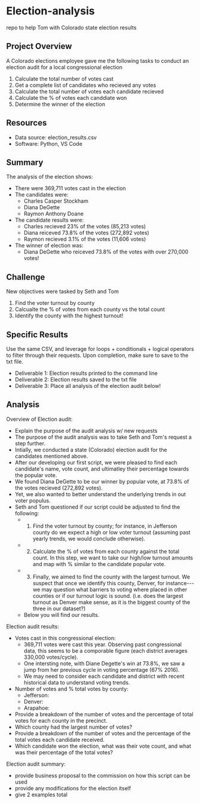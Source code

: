 # Election-analysis
repo to help Tom with Colorado state election results

## Project Overview 
A Colorado elections employee gave me the following tasks to conduct an election audit for a local congressional election

1. Calculate the total number of votes cast
2. Get a complete list of candidates who recieved any votes
3. Calculate the total number of votes each candidate recieved
4. Calculate the % of votes each canddiate won 
5. Determine the winner of the election 

## Resources 
- Data source: election_results.csv
- Software: Python, VS Code

## Summary 
The analysis of the election shows: 
- There were 369,711 votes cast in the election 
- The candidates were: 
  - Charles Casper Stockham 
  - Diana DeGette
  - Raymon Anthony Doane
- The candidate results were: 
  - Charles recieved 23% of the votes (85,213 votes)
  - Diana reiceved 73.8% of the votes (272,892 votes)
  - Raymon recieved 3.1% of the votes (11,606 votes) 
- The winner of election was: 
  - Diana DeGette who reiceved 73.8% of the votes with over 270,000 votes!

## Challenge 
New objectives were tasked by Seth and Tom 
1. Find the voter turnout by county 
2. Calcualte the % of votes from each county vs the total count 
3. Identify the county with the highest turnout!

## Specific Results
Use the same CSV, and leverage for loops + conditionals + logical operators to filter through their requests. 
Upon completion, make sure to save to the txt file. 
- Deliverable 1: Election results printed to the command line 
- Deliverable 2: Election results saved to the txt file
- Deliverable 3: Place all analysis of the election audit below!

## Analysis
Overview of Election audit: 
- Explain the purpose of the audit analysis w/ new requests
- The purpose of the audit analysis was to take Seth and Tom's request a step further. 
- Intially, we conducted a state (Colorado) election audit for the candidates mentioned above. 
- After our developing our first script, we were pleased to find each candidate's name, vote count, and ultimatley their percentage towards the popular vote. 
- We found Diana DeGette to be our winner by popular vote, at 73.8% of the votes recieved (272,892 votes). 
- Yet, we also wanted to better understand the underlying trends in out voter populus. 
- Seth and Tom questioned if our script could be adjusted to find the following: 
  - 1. Find the voter turnout by county; for instance, in Jefferson county do we expect a high or low voter turnout (assuming past yearly trends, we would conclude otherwise). 
  - 2. Calculate the % of votes from each county against the total count. In this step, we want to take our high/low turnout amounts and map with % similar to the candidate popular vote. 
  - 3. Finally, we aimed to find the county with the largest turnout. We suspect that once we identify this county, Denver, for instance---we may question what barriers to voting where placed in other counties or if our turnout logic is sound. (i.e. does the largest turnout as Denver make sense, as it is the biggest county of the three in our dataset?)
  - Below you will find our results. 

Election audit results: 
- Votes cast in this congressional election: 
  - 369,711 votes were cast this year. Observing past congressional data, this seems to be a comporable figure (each district averages 330,000 votes/cycle).
  - One intersting note, with Diane Degette's win at 73.8%, we saw a jump from her previous cycle in voting percentage (67% 2016). 
  - We may need to consider each candidate and district with recent historical data to understand voting trends. 
- Number of votes and % total votes by county: 
  - Jefferson: 
  - Denver: 
  - Arapahoe: 
- Provide a breakdown of the number of votes and the percentage of total votes for each county in the precinct.
- Which county had the largest number of votes?
- Provide a breakdown of the number of votes and the percentage of the total votes each candidate received.
- Which candidate won the election, what was their vote count, and what was their percentage of the total votes?

Election audit summary: 
- provide business proposal to the commission on how this script can be used 
- provide any modifications for the election itself 
- give 2 examples total



